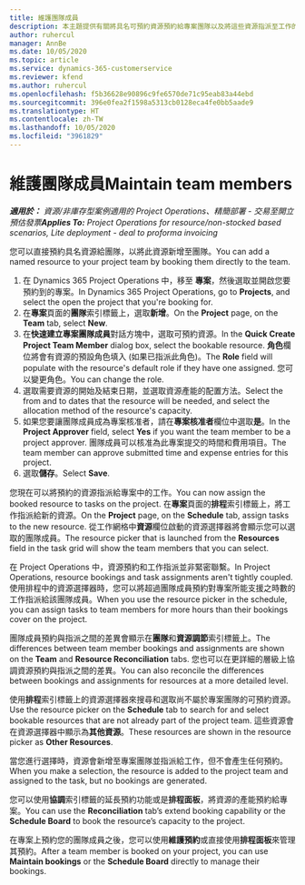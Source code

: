 ```yaml
---
title: 維護團隊成員
description: 本主題提供有關將具名可預約資源預約給專案團隊以及將這些資源指派至工作的資訊。
author: ruhercul
manager: AnnBe
ms.date: 10/05/2020
ms.topic: article
ms.service: dynamics-365-customerservice
ms.reviewer: kfend
ms.author: ruhercul
ms.openlocfilehash: f5b36628e90896c9fe6570de71c95eab83a44ebd
ms.sourcegitcommit: 396e0fea2f1598a5313cb0128eca4fe0bb5aade9
ms.translationtype: HT
ms.contentlocale: zh-TW
ms.lasthandoff: 10/05/2020
ms.locfileid: "3961829"
---
```

# <a name="maintain-team-members"></a><span data-ttu-id="8a193-103">維護團隊成員</span><span class="sxs-lookup"><span data-stu-id="8a193-103">Maintain team members</span></span>

<span data-ttu-id="8a193-104">_**適用於：** 資源/非庫存型案例適用的 Project Operations、精簡部署 - 交易至開立預估發票_</span><span class="sxs-lookup"><span data-stu-id="8a193-104">_**Applies To:** Project Operations for resource/non-stocked based scenarios, Lite deployment - deal to proforma invoicing_</span></span>

<span data-ttu-id="8a193-105">您可以直接預約具名資源給團隊，以將此資源新增至團隊。</span><span class="sxs-lookup"><span data-stu-id="8a193-105">You can add a named resource to your project team by booking them directly to the team.</span></span>

1. <span data-ttu-id="8a193-106">在 Dynamics 365 Project Operations 中，移至 **專案**，然後選取並開啟您要預約到的專案。</span><span class="sxs-lookup"><span data-stu-id="8a193-106">In Dynamics 365 Project Operations, go to **Projects**, and select the open the project that you're booking for.</span></span>
2. <span data-ttu-id="8a193-107">在**專案**頁面的**團隊**索引標籤上，選取**新增**。</span><span class="sxs-lookup"><span data-stu-id="8a193-107">On the **Project** page, on the **Team** tab, select **New**.</span></span> 
3. <span data-ttu-id="8a193-108">在**快速建立專案團隊成員**對話方塊中，選取可預約資源。</span><span class="sxs-lookup"><span data-stu-id="8a193-108">In the **Quick Create Project Team Member** dialog box, select the bookable resource.</span></span> <span data-ttu-id="8a193-109">**角色**欄位將會有資源的預設角色填入 (如果已指派此角色)。</span><span class="sxs-lookup"><span data-stu-id="8a193-109">The **Role** field will populate with the resource's default role if they have one assigned.</span></span> <span data-ttu-id="8a193-110">您可以變更角色。</span><span class="sxs-lookup"><span data-stu-id="8a193-110">You can change the role.</span></span> 
4. <span data-ttu-id="8a193-111">選取需要資源的開始及結束日期，並選取資源產能的配置方法。</span><span class="sxs-lookup"><span data-stu-id="8a193-111">Select the from and to dates that the resource will be needed, and select the allocation method of the resource's capacity.</span></span> 
5. <span data-ttu-id="8a193-112">如果您要讓團隊成員成為專案核准者，請在**專案核准者**欄位中選取**是**。</span><span class="sxs-lookup"><span data-stu-id="8a193-112">In the **Project Approver** field, select **Yes** if you want the team member to be a project approver.</span></span> <span data-ttu-id="8a193-113">團隊成員可以核准為此專案提交的時間和費用項目。</span><span class="sxs-lookup"><span data-stu-id="8a193-113">The team member can approve submitted time and expense entries for this project.</span></span> 
6. <span data-ttu-id="8a193-114">選取**儲存**。</span><span class="sxs-lookup"><span data-stu-id="8a193-114">Select **Save**.</span></span>

<span data-ttu-id="8a193-115">您現在可以將預約的資源指派給專案中的工作。</span><span class="sxs-lookup"><span data-stu-id="8a193-115">You can now assign the booked resource to tasks on the project.</span></span> <span data-ttu-id="8a193-116">在**專案**頁面的**排程**索引標籤上，將工作指派給新的資源。</span><span class="sxs-lookup"><span data-stu-id="8a193-116">On the **Project** page, on the **Schedule** tab, assign tasks to the new resource.</span></span> <span data-ttu-id="8a193-117">從工作網格中**資源**欄位啟動的資源選擇器將會顯示您可以選取的團隊成員。</span><span class="sxs-lookup"><span data-stu-id="8a193-117">The resource picker that is launched from the **Resources** field in the task grid will show the team members that you can select.</span></span>


<span data-ttu-id="8a193-118">在 Project Operations 中，資源預約和工作指派並非緊密聯繫。</span><span class="sxs-lookup"><span data-stu-id="8a193-118">In Project Operations, resource bookings and task assignments aren't tightly coupled.</span></span> <span data-ttu-id="8a193-119">使用排程中的資源選擇器時，您可以將超過團隊成員預約對專案所能支援之時數的工作指派給該團隊成員。</span><span class="sxs-lookup"><span data-stu-id="8a193-119">When you use the resource picker in the schedule, you can assign tasks to team members for more hours than their bookings cover on the project.</span></span>

<span data-ttu-id="8a193-120">團隊成員預約與指派之間的差異會顯示在**團隊**和**資源調節**索引標籤上。</span><span class="sxs-lookup"><span data-stu-id="8a193-120">The differences between team member bookings and assignments are shown on the **Team** and **Resource Reconciliation** tabs.</span></span> <span data-ttu-id="8a193-121">您也可以在更詳細的層級上協調資源預約與指派之間的差異。</span><span class="sxs-lookup"><span data-stu-id="8a193-121">You can also reconcile the differences between bookings and assignments for resources at a more detailed level.</span></span>

<span data-ttu-id="8a193-122">使用**排程**索引標籤上的資源選擇器來搜尋和選取尚不屬於專案團隊的可預約資源。</span><span class="sxs-lookup"><span data-stu-id="8a193-122">Use the resource picker on the **Schedule** tab to search for and select bookable resources that are not already part of the project team.</span></span> <span data-ttu-id="8a193-123">這些資源會在資源選擇器中顯示為**其他資源**。</span><span class="sxs-lookup"><span data-stu-id="8a193-123">These resources are shown in the resource picker as **Other Resources**.</span></span>

<span data-ttu-id="8a193-124">當您進行選擇時，資源會新增至專案團隊並指派給工作，但不會產生任何預約。</span><span class="sxs-lookup"><span data-stu-id="8a193-124">When you make a selection, the resource is added to the project team and assigned to the task, but no bookings are generated.</span></span>

<span data-ttu-id="8a193-125">您可以使用**協調**索引標籤的延長預約功能或是**排程面板**，將資源的產能預約給專案。</span><span class="sxs-lookup"><span data-stu-id="8a193-125">You can use the **Reconciliation** tab’s extend booking capability or the **Schedule Board** to book the resource’s capacity to the project.</span></span>

<span data-ttu-id="8a193-126">在專案上預約您的團隊成員之後，您可以使用**維護預約**或直接使用**排程面板**來管理其預約。</span><span class="sxs-lookup"><span data-stu-id="8a193-126">After a team member is booked on your project, you can use **Maintain bookings** or the **Schedule Board** directly to manage their bookings.</span></span>
